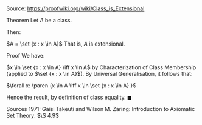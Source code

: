 # 

Source: https://proofwiki.org/wiki/Class_is_Extensional

Theorem
Let $A$ be a class.

Then:

$A = \set {x : x \in A}$
That is, $A$ is extensional.


Proof
We have:

$x \in \set {x : x \in A} \iff x \in A$
by Characterization of Class Membership (applied to $\set {x : x \in A}$).
By Universal Generalisation, it follows that:

$\forall x: \paren {x \in A \iff x \in \set {x : x \in A} }$

Hence the result, by definition of class equality.
$\blacksquare$


Sources
1971: Gaisi Takeuti and Wilson M. Zaring: Introduction to Axiomatic Set Theory: $\S 4.9$




